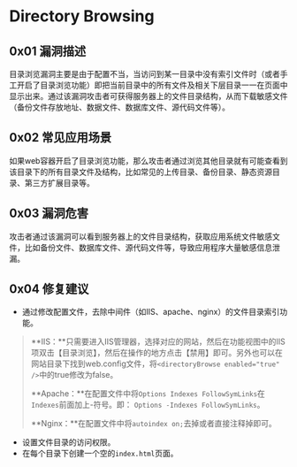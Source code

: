 # Directory Browsing

## 0x01 漏洞描述

目录浏览漏洞主要是由于配置不当，当访问到某一目录中没有索引文件时（或者手工开启了目录浏览功能）即把当前目录中的所有文件及相关下层目录一一在页面中显示出来。通过该漏洞攻击者可获得服务器上的文件目录结构，从而下载敏感文件（备份文件存放地址、数据文件、数据库文件、源代码文件等）。

## 0x02 常见应用场景

如果web容器开启了目录浏览功能，那么攻击者通过浏览其他目录就有可能查看到该目录下的所有目录文件及结构，比如常见的上传目录、备份目录、静态资源目录、第三方扩展目录等。

## 0x03 漏洞危害

攻击者通过该漏洞可以看到服务器上的文件目录结构，获取应用系统文件敏感文件，比如备份文件、数据库文件、源代码文件等，导致应用程序大量敏感信息泄漏。

## 0x04 修复建议

* 通过修改配置文件，去除中间件（如IIS、apache、nginx）的文件目录索引功能。

> **IIS：**只需要进入IIS管理器，选择对应的网站，然后在功能视图中的IIS项双击【目录浏览】，然后在操作的地方点击【禁用】即可。另外也可以在网站目录下找到web.config文件，将`<directoryBrowse enabled="true" />`中的true修改为false。
>
> **Apache：**在配置文件中将`Options Indexes FollowSymLinks`在`Indexes`前面加上-符号。即： `Options -Indexes FollowSymLinks`。
>
> **Nginx：**在配置文件中将`autoindex on;`去掉或者直接注释掉即可。

* 设置文件目录的访问权限。
* 在每个目录下创建一个空的`index.html`页面。